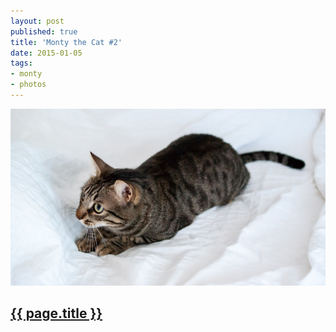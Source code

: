 ```yaml
---
layout: post
published: true
title: 'Monty the Cat #2'
date: 2015-01-05
tags:
- monty
- photos
---
```

<img class="center-block img-fluid lazyload" src="/assets/images/150105/montythecat.jpg" alt="Monty The Cat #2" />

<h2 class="article-title">
  <a href="{{ page.url | prepend: site.baseurl }}">{{ page.title }}</a>
</h2>